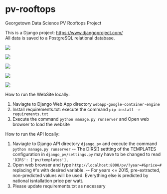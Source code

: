 
# pv-rooftops
Georgetown Data Science PV Rooftops Project

This is a Django project: https://www.djangoproject.com/     
All data is saved to a PostgreSQL relational database.

![](https://github.com/gracelf/PV_Rooftop/blob/master/image/0.jpg)

![](https://github.com/gracelf/PV_Rooftop/blob/master/image/1.jpg)

![](https://github.com/gracelf/PV_Rooftop/blob/master/image/2.jpg)

![](https://github.com/gracelf/PV_Rooftop/blob/master/image/3.jpg)

![](https://github.com/gracelf/PV_Rooftop/blob/master/image/4.jpg)


How to run the WebSite locally: 
1) Naviagte to Django Web App directory `webapp-google-container-engine`        
2) Install requirements.txt: execute the command `pip install -r requirements.txt`     
3) Execute the command `python manage.py runserver` and Open web browser to load the website   

How to run the API locally: 
1) Naviagte to Django API directory `django_pv` and execute the command `python manage.py runserver`
     -- The DIRS[] settting of the TEMPLATES configuration in `django_pv/settings.py` may have to be changed to read `'DIRS': ['pv/templates'],` 
2) Open web browser and type `http://localhost:8000/pv/?year=#&price=#` replacing #'s with desired variable.
     -- For years <= 2015, pre-extracted, non-predicted values will be used. Everything else is predicted by national isntallation price per watt.
3) Please update requirements.txt as necessary
